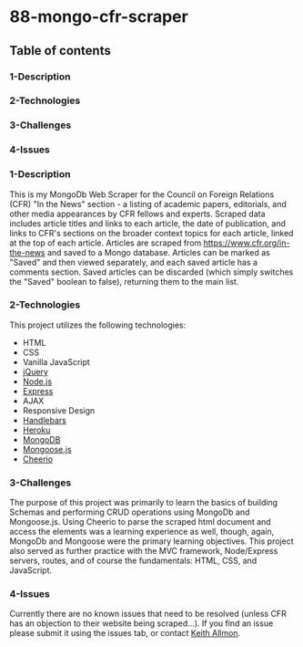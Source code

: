# 88-mongo-cfr-scraper
  
## Table of contents
  
### 1-Description
### 2-Technologies
### 3-Challenges
### 4-Issues

### 1-Description
This is my MongoDb Web Scraper for the Council on Foreign Relations (CFR) "In the News" section - a listing of academic papers, editorials, and other media appearances by CFR fellows and experts. Scraped data includes article titles and links to each article, the date of publication, and links to CFR's sections on the broader context topics for each article, linked at the top of each article. Articles are scraped from https://www.cfr.org/in-the-news and saved to a Mongo database. Articles can be marked as "Saved" and then viewed separately, and each saved article has a comments section. Saved articles can be discarded (which simply switches the "Saved" boolean to false), returning them to the main list.

### 2-Technologies
  This project utilizes the following technologies:
- HTML
- CSS
- Vanilla JavaScript
- [jQuery](https://jquery.com/)
- [Node.js](https://nodejs.org/en/)
- [Express](https://expressjs.com/)
- AJAX
- Responsive Design
- [Handlebars](https://handlebarsjs.com/)
- [Heroku](https://www.heroku.com/)
- [MongoDB](https://www.mongodb.com/)
- [Mongoose.js](http://mongoosejs.com/)
- [Cheerio](https://www.npmjs.com/package/cheerio)

### 3-Challenges
The purpose of this project was primarily to learn the basics of building Schemas and performing CRUD operations using MongoDb and Mongoose.js. Using Cheerio to parse the scraped html document and access the elements was a learning experience as well, though, again, MongoDb and Mongoose were the primary learning objectives. This project also served as further practice with the MVC framework, Node/Express servers, routes, and of course the fundamentals: HTML, CSS, and JavaScript.

### 4-Issues
  Currently there are no known issues that need to be resolved (unless CFR has an objection to their website being scraped...). If you find an issue please submit it using the issues tab, or contact [Keith Allmon](https://github.com/Strangebrewer/).